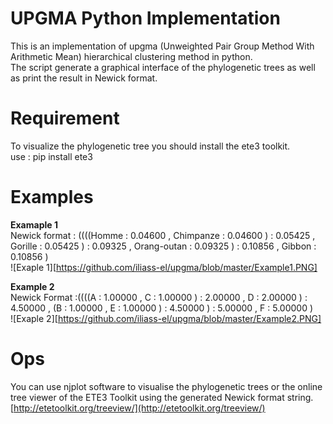 # UPGMA Python Implementation

This is an implementation of upgma (Unweighted Pair Group Method With Arithmetic Mean) hierarchical clustering method in python.  
The script generate a graphical interface of the phylogenetic trees as well as print the result in Newick format.  

# Requirement
To visualize the phylogenetic tree you should install the ete3 toolkit.  
use : pip install ete3  


# Examples
**Examaple 1**  
Newick format : ((((Homme : 0.04600 , Chimpanze : 0.04600 ) : 0.05425 , Gorille : 0.05425 ) : 0.09325 , Orang-outan : 0.09325 ) : 0.10856 , Gibbon : 0.10856 )   
![Exaple 1][https://github.com/iliass-el/upgma/blob/master/Example1.PNG]

**Example 2**  
Newick Format :((((A : 1.00000 , C : 1.00000 ) : 2.00000 , D : 2.00000 ) : 4.50000 , (B : 1.00000 , E : 1.00000 ) : 4.50000 ) : 5.00000 , F : 5.00000 )  
![Exaple 2][https://github.com/iliass-el/upgma/blob/master/Example2.PNG]

# Ops
You can use njplot software to visualise the phylogenetic trees or the online tree viewer of the ETE3 Toolkit using the generated Newick format string.  
[http://etetoolkit.org/treeview/](http://etetoolkit.org/treeview/)